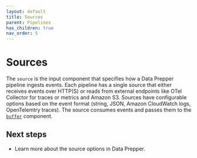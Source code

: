 ```yaml
---
layout: default
title: Sources
parent: Pipelines
has_children: true
nav_order: 5
---
```


# Sources

The `source` is the input component that specifies how a Data Prepper pipeline ingests events. Each pipeline has a single source that either receives events over HTTP(S) or reads from external endpoints like OTel Collector for traces or metrics and Amazon S3. Sources have configurable options based on the event format (string, JSON, Amazon CloudWatch logs, OpenTelemtry traces). The source consumes events and passes them to the [`buffer`]({{site.url}}{{site.baseurl}}/data-prepper/pipelines/configuration/buffers/buffers/) component.

## Next steps 

- Learn more about the source options in Data Prepper.
